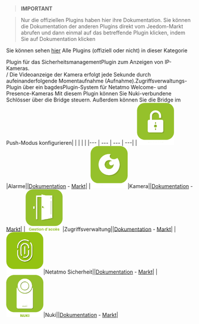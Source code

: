 
>**IMPORTANT**

>Nur die offiziellen Plugins haben hier ihre Dokumentation. Sie können die Dokumentation der anderen Plugins direkt vom Jeedom-Markt abrufen und dann einmal auf das betreffende Plugin klicken, indem Sie auf Dokumentation klicken


Sie können sehen [hier](https://market.jeedom.com/index.php?v=d&p=market&type=plugin&categorie=security) Alle Plugins (offiziell oder nicht) in dieser Kategorie

Plugin für das SicherheitsmanagementPlugin zum Anzeigen von IP-Kameras. <br> / Die Videoanzeige der Kamera erfolgt jede Sekunde durch aufeinanderfolgende Momentaufnahme (Aufnahme).Zugriffsverwaltungs-Plugin über ein bagdesPlugin-System für Netatmo Welcome- und Presence-Kameras Mit diesem Plugin können Sie Nuki-verbundene Schlösser über die Bridge steuern. Außerdem können Sie die Bridge im Push-Modus konfigurieren| | | | |
|--- | --- | --- | ---|
|<img src="alarm/alarm_icon.png" width="100" />|Alarme||[Dokumentation](alarm/index.md) - [Markt](https://market.jeedom.com/index.php?v=d&p=market_display&id=26)|
|<img src="camera/camera_icon.png" width="100" />|Kamera||[Dokumentation](camera/index.md) - [Markt](https://market.jeedom.com/index.php?v=d&p=market_display&id=70)|
|<img src="gestAccess/gestAccess_icon.png" width="100" />|Zugriffsverwaltung||[Dokumentation](gestAccess/index.md) - [Markt](https://market.jeedom.com/index.php?v=d&p=market_display&id=3686)|
|<img src="netatmoWelcome/netatmoWelcome_icon.png" width="100" />|Netatmo Sicherheit||[Dokumentation](netatmoWelcome/index.md) - [Markt](https://market.jeedom.com/index.php?v=d&p=market_display&id=1967)|
|<img src="nuki/nuki_icon.png" width="100" />|Nuki||[Dokumentation](nuki/index.md) - [Markt](https://market.jeedom.com/index.php?v=d&p=market_display&id=2819)|
